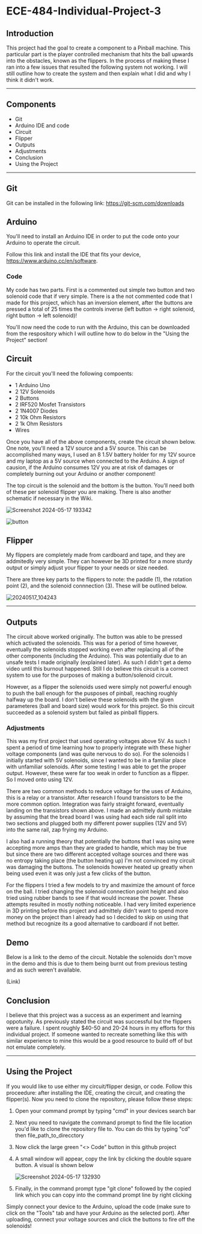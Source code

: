 # ECE-484-Individual-Project-3

## Introduction
This project had the goal to create a component to a Pinball machine. This particular part is the player controlled mechanism that hits the ball upwards into the obstacles, known as the flippers. In the process of making these I ran into a few issues that resulted the following system not working. I will still outline how to create the system and then explain what I did and why I think it didn't work.

---

## Components
* Git
* Arduino IDE and code
* Circuit
* Flipper
* Outputs
* Adjustments
* Conclusion
* Using the Project

---

## Git
Git can be installed in the following link: https://git-scm.com/downloads

## Arduino
You'll need to install an Arduino IDE in order to put the code onto your Arduino to operate the circuit.

Follow this link and install the IDE that fits your device, https://www.arduino.cc/en/software.

### Code
My code has two parts. First is a commented out simple two button and two solenoid code that if very simple. There is a the not commented code that I made for this project, which has an inversion element, after the buttons are pressed a total of 25 times the controls inverse (left button -> right solenoid, right button -> left solenoid)!

You'll now need the code to run with the Arduino, this can be downloaded from the respository which I will outline how to do below in the "Using the Project" section!

## Circuit
For the circuit you'll need the following compoents:
* 1 Arduino Uno
* 2 12V Solenoids
* 2 Buttons
* 2 IRF520 Mosfet Transistors
* 2 1N4007 Diodes
* 2 10k Ohm Resistors
* 2 1k Ohm Resistors
* Wires

Once you have all of the above components, create the circuit shown below. One note, you'll need a 12V source and a 5V source. This can be accomplished many ways, I used an 8 1.5V battery holder for my 12V source and my laptop as a 5V source when connected to the Arduino. A sign of causion, if the Arduino consumes 12V you are at risk of damages or completely burning out your Arduino or another component!

The top circuit is the solenoid and the bottom is the button. You'll need both of these per solenoid flipper you are making. There is also another schematic if necessary in the Wiki.

![Screenshot 2024-05-17 193342](https://github.com/LoganRauh/ECE-484-Individual-Project-3/assets/94214499/0dcde3e4-0769-413f-adc8-1638aa773227)

![button](https://github.com/LoganRauh/ECE-484-Individual-Project-3/assets/94214499/05a17caf-fd61-411d-9fe5-5528a27178f7)


## Flipper
My flippers are completely made from cardboard and tape, and they are addmitedly very simple. They can however be 3D printed for a more sturdy output or simply adjust your flipper to your needs or size needed.

There are three key parts to the flippers to note: the paddle (1), the rotation point (2), and the solenoid connnection (3). These will be outlined below.

![20240517_104243](https://github.com/LoganRauh/ECE-484-Individual-Project-3/assets/94214499/c01d4992-c4e7-4389-880a-7d88428c6420)

---

## Outputs
The circuit above worked originally. The button was able to be pressed which activated the solenoids. This was for a period of time however, eventually the solenoids stopped working even after replacing all of the other components (including the Arduino). This was potentially due to an unsafe tests I made originally (explained later). As such I didn't get a demo video until this burnout happened. Still I do believe this circuit is a correct system to use for the purposes of making a button/solenoid circuit.

However, as a flipper the solenoids used were simply not powerful enough to push the ball enough for the pusposes of pinball, reaching roughly halfway up the board. I don't believe these solenoids with the given parameteres (ball and board size) would work for this project. So this circuit succeeded as a solenoid system but failed as pinball flippers.

### Adjustments
This was my first project that used operating voltages above 5V. As such I spent a period of time learning how to properly integrate with these higher voltage components (and was quite nervous to do so). For the solenoids I initially started with 5V solenoids, since I wanted to be in a familiar place with unfamiliar solenoids. After some testing I was able to get the proper output. However, these were far too weak in order to function as a flipper. So I moved onto using 12V.

There are two common methods to reduce voltage for the uses of Arduino, this is a relay or a transistor. After research I found transistors to be the more common option. Integration was fairly straight forward, eventually landing on the transistors shown above. I made an admittely dumb mistake by assuming that the bread board I was using had each side rail split into two sections and plugged both my different power supplies (12V and 5V) into the same rail, zap frying my Arduino.

I also had a running theory that potentially the buttons that I was using were accepting more amps than they are graded to handle, which may be true but since there are two different accepted voltage sources and there was no entropy taking place (the button heating up) I'm not convinced my circuit was damaging the buttons. The solenoids however heated up greatly when being used even it was only just a few clicks of the button.

For the flippers I tried a few models to try and maximize the amount of force on the ball. I tried changing the solenoid connection point height and also tried using rubber bands to see if that would increase the power. These attempts resulted in mostly nothing noticeable. I had very limited experience in 3D printing before this project and admittely didn't want to spend more money on the project than I already had so I decided to skip on using that method but recognize its a good alternative to cardboard if not better.

## Demo
Below is a link to the demo of the circuit. Notable the solenoids don't move in the demo and this is due to them being burnt out from previous testing and as such weren't available.

(Link)

## Conclusion
I believe that this project was a success as an experiment and learning oppotunity. As previously stated the circuit was successful but the flippers were a failure. I spent roughly $40-50 and 20-24 hours in my efforts for this individual project. If someone wanted to recreate something like this with similar experience to mine this would be a good resource to build off of but not emulate completely.

---

## Using the Project
If you would like to use either my circuit/flipper design, or code. Follow this proceedure: after installing the IDE, creating the circuit, and creating the flipper(s). Now you need to clone the repository, please follow these steps:

1. Open your command prompt by typing "cmd" in your devices search bar
2. Next you need to navigate the command prompt to find the file location you'd like to clone the repository file to. You can do this by typing "cd" then file_path_to_direcctory
3. Now click the large green "<> Code" button in this github project
4. A small window will appear, copy the link by clicking the double square button. A visual is shown below
   
   ![Screenshot 2024-05-17 132930](https://github.com/LoganRauh/ECE-484-Individual-Project-3/assets/94214499/98964bc0-4bb4-47df-9514-1eade4788674)

5. Finally, in the command prompt type "git clone" followed by the copied link which you can copy into the command prompt line by right clicking


Simply connect your device to the Arduino, upload the code (make sure to click on the "Tools" tab and have your Arduino as the selected port). After uploading, connect your voltage sources and click the buttons to fire off the solenoids!



